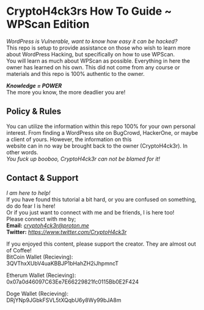 # CryptoH4ck3rs How To Guide ~ WPScan Edition  
*WordPress is Vulnerable, want to know how easy it can be hacked?*  
This repo is setup to provide assistance on those who wish to learn more about WordPress Hacking, but specifically on how to use WPScan.  
You will learn as much about WPScan as possible. Everything in here the owner has learned on his own. This did not come from any course or materials and this repo is 100% authentic to the owner.  
  
***Knowledge = POWER***  
The more you know, the more deadlier you are!  
  
## Policy & Rules  
You can utilize the information within this repo 100% for your own personal interest. From finding a WordPress site on BugCrowd, HackerOne, or maybe a client of yours. However, the information on this  
website can in no way be brought back to the owner (CryptoH4ck3r). In other words.  
*You fuck up booboo, CryptoH4ck3r can not be blamed for it!*  
  
## Contact & Support  
*I am here to help!*  
If you have found this tutorial a bit hard, or you are confused on something, do do fear I is here!  
Or if you just want to connect with me and be friends, I is here too!  
Please connect with me by;  
**Email:** *cryptoh4ck3r@proton.me*  
**Twitter:** *https://www.twitter.com/CryptoH4ck3r*  
  
If you enjoyed this content, please support the creator. They are almost out of Coffee!  
BitCoin Wallet (Recieving):  
3QVThxXUbV4uaKBBJP1bHahZH2iJhpmncT  
  
Etherum Wallet (Recieving):  
0x07a0d46097C63Ee7E66229821fc0115Bb0E2F424  
  
Doge Wallet (Recieving):  
DRjYNp9JGbkFSVL5tXQqbU6y8Wy99bJA8m  
